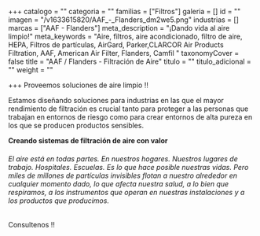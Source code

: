 +++
catalogo = ""
categoria = ""
familias = ["Filtros"]
galeria = []
id = ""
imagen = "/v1633615820/AAF_-_Flanders_dm2we5.png"
industrias = []
marcas = ["AAF - Flanders"]
meta_description = "¡Dando vida al aire limpio!"
meta_keywords = "Aire, filtros, aire acondicionado, filtro de aire, HEPA, Filtros de partículas, AirGard, Parker,CLARCOR Air Products Filtration, AAF, American Air Filter, Flanders, Camfil  "
taxonomyCover = false
title = "AAF / Flanders - Filtración de Aire"
titulo = ""
titulo_adicional = ""
weight = ""

+++
Proveemos soluciones de aire limpio !!

Estamos diseñando soluciones para industrias en las que el mayor rendimiento de filtración es crucial tanto para proteger a las personas que trabajan en entornos de riesgo como para crear entornos de alta pureza en los que se producen productos sensibles.

**Creando sistemas de filtración de aire con valor**

###### El aire está en todas partes. En nuestros hogares. Nuestros lugares de trabajo. Hospitales. Escuelas. Es lo que hace posible nuestras vidas. Pero miles de millones de partículas invisibles flotan a nuestro alrededor en cualquier momento dado, lo que afecta nuestra salud, a lo bien que respiramos, a los instrumentos que operan en nuestras instalaciones y a los productos que producimos.

Consultenos !!